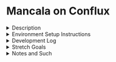 # Mancala on Conflux 

<details><summary>Description</summary>
<p>  

Creating the game of Mancala on Conflux as part of the Conflux/Reach Bounty Hack.  

</p>
</details>
<details><summary>Environment Setup Instructions</summary>
<p>

- clone the repository
- open a terminal to the `cbh-mancala` folder 
- from there run the command `yarn install`
- once that has completed run `cd contract`
- (if on Windows) run the `wsl` command to switch over to linux
- run the `curl https://docs.reach.sh/reach -o reach ; chmod +x reach` command to download reach into the contract folder
- run the `./reach version` command to ensure it installed
- run the `./reach compile` command to build the contract
- run the `REACH_CONNECTOR_MODE=CFX ./reach devnet` command
- start up a new terminal and navigate to the `cbh-mancala` folder 
- now run the `yarn dev` command to run the application

</p>
</details>
<details><summary>Development Log</summary>
<p>

7/14/21
- create github for project
- check out next.js fireship tutorial
- create initital next.js boilerplate
- review bounty hack document
- create readme after implementing boilerplate
- check out next.js tutorial
- watch video on mancala rules
- ask mentor about mancala ruleset for this project
- look into component libraries (UIKit looks like it'll work)
- consult past projects and recount missteps

7/17/21
- check out next.js hosting tutorial
- deploy the boilerplate on vercel
- sketch out some ideas on how this will look

7/19/21
- create state management system
- create basic account connect setup

7/20/21
- write up some ideas on how the contract will work
- set up the boilerplate of the rsh + mjs files

7/21/21
- create pseudo-code draft of contract
- set up place bets and end

7/22/21
- start work on basic piece moving logic

7/23/21: busy all day 

7/24/21
- wrap up draft of piece moving logic
- attempt to implement draft of piece moving logic
- consult the reach tic tac toe example to see how games are actually done inside reach contracts
- start rebuilding piece moving logic

7/25/21
- complete initial draft of piece moving logic

7/26/21
- test and modify broken piece moving logic

7/27/21
- test and modify broken piece moving logic

7/28/21
- test and modify broken piece moving logic
- implement require() and assume() in piece moving draft

7/29/21
- test and modify broken piece moving logic

7/30/21
- fix errors with draft of piece moving logic

7/31/21
- create draft of board
- start plotting out the frontend architecture
- start work on wallet layer
- decide on file naming convention
- decide on using semicolons or not
- start work on draft of branching modal system
- build out drafts of the rest of the pages for the modal
- validate bet value

8/1/21
- work on "have the index.mjs file complete one actual test of the game"

8/2/21
- complete "have the index.mjs file complete one actual test of the game"
- get caught on an issue while trying to implement contract layer

8/4/21
- start work on contract layer

8/5/21
- organize folder structure

8/6/21
- 11th hour dash: add commented out features while contract is being fixed
    - have "connect wallet" button open modal
    - figure out how to randomize starting turns
    - add in extra turn when you score a point
    - add in win logic that transfers the contract balance to the winner

8/7/21
- update package.json to eliminate [refresh issue](https://github.com/vercel/next.js/issues/10061)
- get moves from players through the UI 
- let the player know when its their turn
- update board after player moves a houses pieces
- open modal, with option to start a new game, when the game ends
- enable win logic in contract and update the frontend game end message
- add in "copy invite link" button
- enable random starting player

8/8/21
- display timer/loader/message while contract deploys
- display timer/loader/message while other player takes their turn
- display timer/loader/message while the coin flips
- update favicon
- update page name
- update 'how to play' rules
- start integrating UI framework
- style the home page
- style the board
- style the modals
- fix 'open modal' flow

Backlog
- test out connecting to the Conflux network
- Learn some ways to optimize the contract

</p>
</details>
<details><summary>Stretch Goals</summary>
<p>  

- No copy-and-pasting of contract invites: A system that allows users to pick their next game based on currently running games  
- Alternate rules: different common rulesets that can be chosen by the user who starts the game.
- Make bets optional
- Possibly change state management systems
- add in win logic for emptying the board to the winner
- Add in take-opposite-house rule
- Add in extra turn logic
- A clock that starts when another player takes their turn, if it runs all the way down the other player forfeits the game

</p>
</details>
<details><summary>Notes and Such</summary>
<p>  

Notes:
- Start with rsh + mjs files, move to frontend, then add styling
- The board has 14 inlets. 12 of these have pieces moving through them, but two of them are linear in that the pool either increases or resets. This contract needs to track the movement of pieces through or to those inlets. 
- Due to the first player having an advantage, there will need to be a coinflip to ensure fairness
- While the game is running it flips back and forth between two player. However, there are extra turns and other things that change matters
- An array can be mutated using `set`
- Unlike in tic tac toe, you don’t need to check if a move is valid
- The board loops which should make this interesting
- The passage of time inside the game is going to take place inside a while loop
- You’d have a moveStack function that would take an array index and disperse the number of pieces at that array index farther down the chain
- I might want to start with an automated (static) game just to get an idea of how it would work
- In that case the first iteration would be the while loop automatically flipping back and forth as the pieces choose their turns randomly
- The rsh and mjs file need to be done by the 30th
- something in the updatedBoard is not allowing it to be returned to the frontend
- something is also happening when the board is given a houseIndex of 7
- when I don't return the updatedPoints, I can give the function 0 through 12 and it'll be fine
- start adding new stuff to the contract even if it isn't working; it be commented out for now and enabled later
- start setting up the frontend even though it isn't functional yet
- completing one game as a test took roughly half an hour 
- how do I check if the player dropped the last piece in the store?

- frontend architecture stuff
    - create the components for the basic board
    - create the "contract layer" through which contract data will be accessed
    - start work on a branching modal system

- syntax rules
    - files names will be in PascalCase unless they need to be in a different format due to functionality convetions (i.e. how Next.js deals with page routes);
    - no semicolons will be used in the frontend of this project


Questions: 
- I still have no idea how to get the board looping idea to work
    - You would have a dynamic function that consumes the number of pieces and then uses a modulus function to place them across the array
- Now how does this loop know whether or not to place a piece in the end box?
    - I might be able to fix this with one check at the beginning to see if the dispersal will get to your box, deduct it from the amount, and then trigger the dispersal
- How extra moves would work?
    - I think this would just be a trigger that inverts the boolean that determines whose turn it is
    - Or a check to see if you get an extra turn that skips the existing functionality
- What is the first iteration of this contract?
    - The first iteration would be the while loop automatically flipping back and forth as the pieces choose their turns randomly


</p>
</details>
